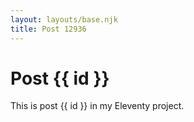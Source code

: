 ```yaml
---
layout: layouts/base.njk
title: Post 12936
---
```


# Post {{ id }}

This is post {{ id }} in my Eleventy project.
